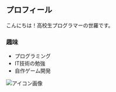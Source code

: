 ## プロフィール

こんにちは！高校生プログラマーの世羅です。

### 趣味
- プログラミング
- IT技術の勉強
- 自作ゲーム開発

![アイコン画像](https://example.com/image.jpg)

